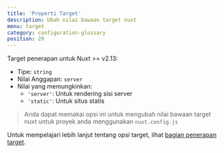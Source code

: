 ```yaml
---
title: 'Properti Target'
description: Ubah nilai bawaan target nuxt
menu: target
category: configuration-glossary
position: 29
---
```


Target penerapan untuk Nuxt >= v2.13:

- Tipe: `string`
- Nilai Anggapan: `server`
- Nilai yang memungkinkan:
  - `'server'`: Untuk rendering sisi server
  - `'static'`: Untuk situs statis

> Anda dapat memakai opsi ini untuk mengubah nilai bawaan target nuxt untuk proyek anda menggunakan `nuxt.config.js`

Untuk mempelajari lebih lanjut tentang opsi target, lihat [bagian penerapan target](/docs/2.x/features/deployment-targets).
